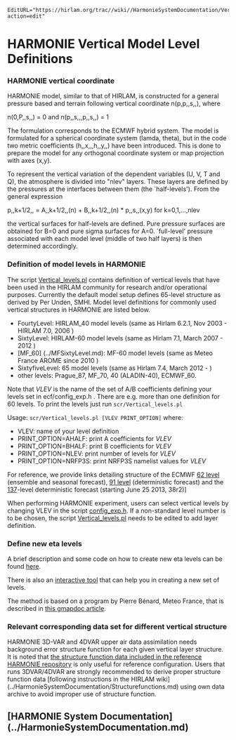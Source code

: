 ```@meta
EditURL="https://hirlam.org/trac//wiki//HarmonieSystemDocumentation/VerticalGrid?action=edit"
```


# HARMONIE Vertical Model Level Definitions 

### **HARMONIE vertical coordinate**
HARMONIE model, similar to that of HIRLAM, is constructed for a general pressure based and terrain following vertical coordinate n(p,p,,s,,), where

n(0,P,,s,,) = 0 and n(p,,s,,,p,,s,,) = 1

The formulation corresponds to the ECMWF hybrid system. The model is formulated for a spherical coordinate system (lamda, theta), but in the code two metric coefficients (h,,x,,,h,,y,,) have been introduced. This is done to prepare the model for any orthogonal coordinate system or map projection with axes (x,y). 

To represent the vertical variation of the dependent variables (U, V, T and Q), the atmosphere is divided into "nlev" layers. These layers are defined by the pressures at the interfaces between them (the `half-levels'). From the general expression

p,,k+1/2,, = A,,k+1/2,,(n) + B,,k+1/2,,(n) * p,,s,,(x,y)          for k=0,1,...,nlev

the vertical surfaces for half-levels are defined. Pure pressure surfaces are obtained for B=0 and pure sigma surfaces for A=0. `full-level' pressure associated with each model level (middle of two half layers) is then determined accordingly.
### **Definition of model levels in HARMONIE**
The script [Vertical_levels.pl](https://hirlam.org/trac/browser/Harmonie/scr/Vertical_levels.pl?rev=release-43h2.beta.3) contains definition of vertical levels that have been used in the HIRLAM community for research and/or operational purposes. Currently the default model setup defines 65-level structure as derived by Per Unden, SMHI. Model level definitions for commonly used vertical structures in HARMONIE are listed below.
 * FourtyLevel: HIRLAM_40 model levels (same as Hirlam 6.2.1, Nov 2003 - HIRLAM 7.0, 2006 )
 * SixtyLevel: HIRLAM-60 model levels (same as Hirlam 7.1, March 2007 - 2012 )
 * [MF_60] (../MFSixtyLevel.md): MF-60 model levels (same as Meteo France AROME since 2010 )
 * SixtyfiveLevel: 65 model levels (same as Hirlam 7.4, March 2012 - )
 * other levels: Prague_87, MF_70, 40 (ALADIN-40), ECMWF_60.

Note that *VLEV* is the name of the set of A/B coefficients defining your levels set in ecf/config_exp.h . There are e.g. more than one definition for 60 levels. To print the levels just run 
`scr/Vertical_levels.pl `

Usage:
` scr/Vertical_levels.pl [VLEV PRINT_OPTION] `
where:
 * VLEV: name of your level definition
 * PRINT_OPTION=AHALF: print A coefficients for *VLEV*
 * PRINT_OPTION=BHALF: print B coefficients for *VLEV*
 * PRINT_OPTION=NLEV: print number of levels for *VLEV*
 * PRINT_OPTION=NRFP3S: print NRFP3S namelist values for *VLEV*

For reference, we provide links detailing structure of the ECMWF [62 level](http://www.ecmwf.int/products/data/technical/model_levels/model_def_62.html) (ensemble and seasonal forecast), 
[91 level](https://www.ecmwf.int/en/forecasts/documentation-and-support/91-model-levels) (deterministic forecast) and the [137](https://www.ecmwf.int/en/forecasts/documentation-and-support/137-model-levels)-level deterministic forecast (starting June 25 2013, 38r2)]

When performing HARMONIE experiment, users can select vertical levels by changing VLEV in the script [config_exp.h](https://hirlam.org/trac/browser/Harmonie/ecf/config_exp.h?rev=release-43h2.beta.3). If a non-standard level number is to be chosen, the script [Vertical_levels.pl](https://hirlam.org/trac/browser/Harmonie/scr/Vertical_levels.pl?rev=release-43h2.beta.3) needs to be edited to add layer definition.

### **Define new eta levels**

A brief description and some code on how to create new eta levels can be found [here](https://hirlam.org/trac/attachment/wiki/HarmonieSystemDocumentation/VerticalGrid/New_eta.tar.gz).

There is also an [interactive tool](https://www.hirlam.org/nwptools/vlevs.html) that can help you in creating a new set of levels.


The method is based on a program by Pierre Bénard, Meteo France, that is described in [this gmapdoc article](http://www.cnrm.meteo.fr/gmapdoc//spip.php?article62).

### **Relevant corresponding data set for different vertical structure**
HARMONIE 3D-VAR and 4DVAR upper air data assimilation needs background error structure function for each given vertical layer structure. It is noted that [the structure function data included in the reference HARMONIE repository](https://hirlam.org/trac/browser/trunk/const/jb_data) is only useful for reference configuration. Users that runs 3DVAR/4DVAR are strongly recommended to derive proper structure function data [following instructions in the HIRLAM wiki] (../HarmonieSystemDocumentation/Structurefunctions.md) using own data archive to avoid improper use of structure function.


[HARMONIE System Documentation] (../HarmonieSystemDocumentation.md)
----


